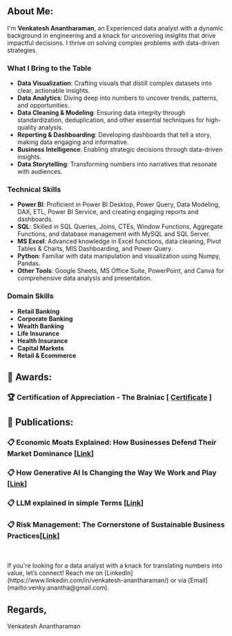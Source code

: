 ## About Me:

I'm **Venkatesh Anantharaman**, an Experienced data analyst with a dynamic background in engineering and a knack for uncovering insights that drive impactful decisions. I thrive on solving complex problems with data-driven strategies.

### What I Bring to the Table

- **Data Visualization**: Crafting visuals that distill complex datasets into clear, actionable insights.
- **Data Analytics**: Diving deep into numbers to uncover trends, patterns, and opportunities.
- **Data Cleaning & Modeling**: Ensuring data integrity through standardization, deduplication, and other essential techniques for high-quality analysis.
- **Reporting & Dashboarding**: Developing dashboards that tell a story, making data engaging and informative.
- **Business Intelligence**: Enabling strategic decisions through data-driven insights.
- **Data Storytelling**: Transforming numbers into narratives that resonate with audiences.

### Technical Skills

- **Power BI**: Proficient in Power BI Desktop, Power Query, Data Modeling, DAX, ETL, Power BI Service, and creating engaging reports and dashboards.
- **SQL**: Skilled in SQL Queries, Joins, CTEs, Window Functions, Aggregate Functions, and database management with MySQL and SQL Server.
- **MS Excel**: Advanced knowledge in Excel functions, data cleaning, Pivot Tables & Charts, MIS Dashboarding, and Power Query.
- **Python**: Familiar with data manipulation and visualization using Numpy, Pandas.
- **Other Tools**: Google Sheets, MS Office Suite, PowerPoint, and Canva for comprehensive data analysis and presentation.

### Domain Skills

- **Retail Banking**
- **Corporate Banking**
- **Wealth Banking**
- **Life Insurance**
- **Health Insurance**
- **Capital Markets**
- **Retail & Ecommerce**


## 🏅 Awards:
### 🏆 **Certification of Appreciation - The Brainiac** [ [Certificate](https://github.com/Venkatesh-Anantharaman/Assets/issues/1) ]


##  📜 Publications:
###  📋 **Economic Moats Explained: How Businesses Defend Their Market Dominance** [[Link](https://www.linkedin.com/pulse/economic-moats-explained-how-businesses-defend-market-anantharaman-mo8hc)]
###  📋 **How Generative AI Is Changing the Way We Work and Play** [[Link](https://www.linkedin.com/posts/venkatesh-anantharaman_genai-ai-artificialintelligence-activity-7289647249385570304-Ox_b?utm_source=share&utm_medium=member_desktop)]
###  📋 **LLM explained in simple Terms** [[Link](https://www.linkedin.com/pulse/llm-explained-simple-terms-venkatesh-anantharaman-hj84c?utm_source=share&utm_medium=member_android&utm_campaign=share_via)]
### 📋 **Risk Management: The Cornerstone of Sustainable Business Practices**[[Link](https://www.linkedin.com/posts/venkatesh-anantharaman_risk-riskmanagement-businessanalysis-activity-7288533510636638209-YUx0?utm_source=share&utm_medium=member_desktop)]


<br/>
<br/>
If you're looking for a data analyst with a knack for translating numbers into value, let’s connect! Reach me on [LinkedIn](https://www.linkedin.com/in/venkatesh-anantharaman/) or via [Email](mailto:venky.anantha@gmail.com).

Regards,
-
Venkatesh Anantharaman
